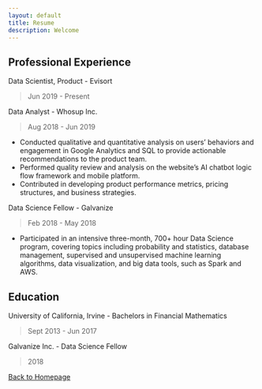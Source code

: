```yaml
---
layout: default
title: Resume
description: Welcome
---
```


<!-- [See PDF version]() -->

## Professional Experience

Data Scientist, Product - Evisort
 >  Jun 2019 - Present
 

Data Analyst - Whosup Inc.
>  Aug 2018 - Jun 2019
  - Conducted qualitative and quantitative analysis on users’ behaviors and engagement in Google Analytics and SQL to provide actionable recommendations to the product team.
  - Performed quality review and analysis on the website’s AI chatbot logic flow framework and mobile platform.
  - Contributed in developing product performance metrics, pricing structures, and business strategies.


Data Science Fellow - Galvanize
>  Feb 2018 - May 2018
- Participated in an intensive three-month, 700+ hour Data Science program, covering topics including probability and statistics, database management, supervised and unsupervised machine learning algorithms, data visualization, and big data tools, such as Spark and AWS.

## Education

University of California, Irvine - Bachelors in Financial Mathematics
>	Sept 2013 - Jun 2017

Galvanize Inc. - Data Science Fellow
> 	2018


[Back to Homepage](./)
